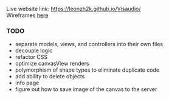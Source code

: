 Live website link: <a href="https://leonzh2k.github.io/Visaudio/" target="_blank">https://leonzh2k.github.io/Visaudio/</a>
<br>
Wireframes <a href="https://www.figma.com/file/Do7grHLNvjXHS0Z8w42YLX/Interactive-Design-Comp-(Copy)?node-id=0%3A1">here</a>

### TODO
- separate models, views, and controllers into their own files
- decouple logic 
- refactor CSS
- optimize canvasView renders
- polymorphism of shape types to eliminate duplicate code
- add ability to delete objects
- info page
- figure out how to save image of the canvas to the server
